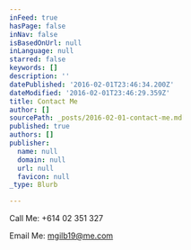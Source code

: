 ```yaml
---
inFeed: true
hasPage: false
inNav: false
isBasedOnUrl: null
inLanguage: null
starred: false
keywords: []
description: ''
datePublished: '2016-02-01T23:46:34.200Z'
dateModified: '2016-02-01T23:46:29.359Z'
title: Contact Me
author: []
sourcePath: _posts/2016-02-01-contact-me.md
published: true
authors: []
publisher:
  name: null
  domain: null
  url: null
  favicon: null
_type: Blurb

---
```

Call Me: +614 02 351 327

Email Me: mgilb19@me.com